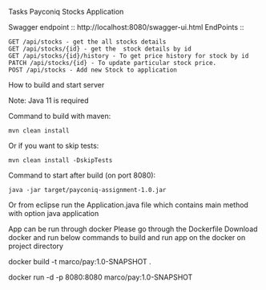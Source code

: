 Tasks
Payconiq Stocks Application

Swagger endpoint :: http://localhost:8080/swagger-ui.html
EndPoints :: 

    GET /api/stocks - get the all stocks details
    GET /api/stocks/{id} - get the  stock details by id
    GET /api/stocks/{id}/history - To get price history for stock by id
    PATCH /api/stocks/{id} - To update particular stock price.
    POST /api/stocks - Add new Stock to application
   

How to build and start server

Note: Java 11 is required

Command to build with maven:

    mvn clean install

Or if you want to skip tests:

    mvn clean install -DskipTests

Command to start after build (on port 8080):

    java -jar target/payconiq-assignment-1.0.jar
    
Or from eclipse run the Application.java file which contains main method with option java application

App can be run through docker
Please go through the Dockerfile
Download docker and run below commands to build and run app on the docker on project directory

docker build -t marco/pay:1.0-SNAPSHOT . 

docker run -d -p 8080:8080 marco/pay:1.0-SNAPSHOT                                              





   
